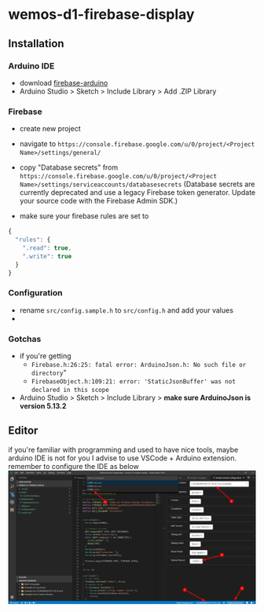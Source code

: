# wemos-d1-firebase-display

## Installation

### Arduino IDE
* download [firebase-arduino](https://github.com/googlesamples/firebase-arduino/archive/master.zip)
* Arduino Studio > Sketch > Include Library > Add .ZIP Library

### Firebase
* create new project
* navigate to `https://console.firebase.google.com/u/0/project/<Project Name>/settings/general/`
* copy "Database secrets" from `https://console.firebase.google.com/u/0/project/<Project Name>/settings/serviceaccounts/databasesecrets`
(Database secrets are currently deprecated and use a legacy Firebase token generator. Update your source code with the Firebase Admin SDK.)

* make sure your firebase rules are set to 
```javascript
{
  "rules": {
    ".read": true,
    ".write": true
  }
}
```

### Configuration
* rename `src/config.sample.h` to `src/config.h` and add your values
* 
### Gotchas
* if you're getting 
  * `Firebase.h:26:25: fatal error: ArduinoJson.h: No such file or directory`" 
  * `FirebaseObject.h:109:21: error: 'StaticJsonBuffer' was not declared in this scope`   
* Arduino Studio > Sketch > Include Library > **make sure ArduinoJson is version 5.13.2**

## Editor 

if you're familiar with programming and used to have nice tools, maybe arduino IDE is not for you
I advise to use VSCode + Arduino extension. remember to configure the IDE as below
![vscode config](assets/vscode-board.png)